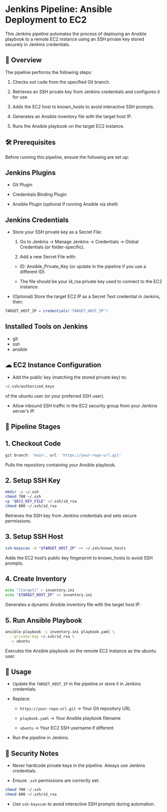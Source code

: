 # Jenkins Pipeline: Ansible Deployment to EC2
This Jenkins pipeline automates the process of deploying an Ansible playbook to a remote EC2 instance using an SSH private key stored securely in Jenkins credentials.

## 📌 Overview
The pipeline performs the following steps:

1. Checks out code from the specified Git branch.

2. Retrieves an SSH private key from Jenkins credentials and configures it for use.

3. Adds the EC2 host to known_hosts to avoid interactive SSH prompts.

4. Generates an Ansible inventory file with the target host IP.

5. Runs the Ansible playbook on the target EC2 instance.


## 🛠 Prerequisites
Before running this pipeline, ensure the following are set up:

## Jenkins Plugins

- Git Plugin

- Credentials Binding Plugin

- Ansible Plugin (optional if running Ansible via shell)

## Jenkins Credentials

- Store your SSH private key as a Secret File:

  1. Go to Jenkins → Manage Jenkins → Credentials → Global Credentials (or folder-specific).

  2. Add a new Secret File with:

  - ID: Ansible_Private_Key (or update in the pipeline if you use a different ID).

  - The file should be your id_rsa private key used to connect to the EC2 instance.

- (Optional) Store the target EC2 IP as a Secret Text credential in Jenkins, then:

```groovy
TARGET_HOST_IP = credentials('TARGET_HOST_IP')
```

## Installed Tools on Jenkins
  - git
  - ssh
  - ansible

## ☁ EC2 Instance Configuration
- Add the public key (matching the stored private key) to:

```bash
~/.ssh/authorized_keys
```
of the ubuntu user (or your preferred SSH user).

- Allow inbound SSH traffic in the EC2 security group from your Jenkins server’s IP.

## 🔄 Pipeline Stages
## 1. Checkout Code
```groovy
git branch: 'main', url: 'https://your-repo-url.git'
```
Pulls the repository containing your Ansible playbook.

## 2. Setup SSH Key
```bash
mkdir -p ~/.ssh
chmod 700 ~/.ssh
cp "$EC2_KEY_FILE" ~/.ssh/id_rsa
chmod 600 ~/.ssh/id_rsa
```
Retrieves the SSH key from Jenkins credentials and sets secure permissions.

## 3. Setup SSH Host
```bash
ssh-keyscan -H "$TARGET_HOST_IP" >> ~/.ssh/known_hosts
```
Adds the EC2 host’s public key fingerprint to known_hosts to avoid SSH prompts.

## 4. Create Inventory
```bash
echo "[target]" > inventory.ini
echo "$TARGET_HOST_IP" >> inventory.ini
```
Generates a dynamic Ansible inventory file with the target host IP.

## 5. Run Ansible Playbook
```bash
ansible-playbook -i inventory.ini playbook.yaml \
  --private-key ~/.ssh/id_rsa \
  -u ubuntu
```
Executes the Ansible playbook on the remote EC2 instance as the ubuntu user.

## 🚀 Usage
- Update the ```TARGET_HOST_IP``` in the pipeline or store it in Jenkins credentials.

- Replace:

  - ```https://your-repo-url.git``` → Your Git repository URL

  - ```playbook.yaml``` → Your Ansible playbook filename

  - ```ubuntu``` → Your EC2 SSH username if different

- Run the pipeline in Jenkins.

## 🔐 Security Notes
- Never hardcode private keys in the pipeline. Always use Jenkins credentials.

- Ensure ```.ssh``` permissions are correctly set:

```bash
chmod 700 ~/.ssh
chmod 600 ~/.ssh/id_rsa
```
- Use ```ssh-keyscan``` to avoid interactive SSH prompts during automation.


